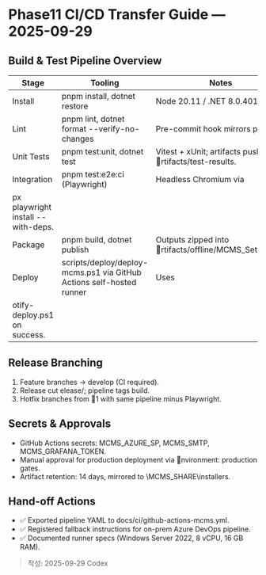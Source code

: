 # Phase11 CI/CD Transfer Guide — 2025-09-29

## Build & Test Pipeline Overview
| Stage | Tooling | Notes |
| --- | --- | --- |
| Install | pnpm install, dotnet restore | Node 20.11 / .NET 8.0.401. |
| Lint | pnpm lint, dotnet format --verify-no-changes | Pre-commit hook mirrors pipeline. |
| Unit Tests | pnpm test:unit, dotnet test | Vitest + xUnit; artifacts pushed to rtifacts/test-results. |
| Integration | pnpm test:e2e:ci (Playwright) | Headless Chromium via 
px playwright install --with-deps. |
| Package | pnpm build, dotnet publish | Outputs zipped into rtifacts/offline/MCMS_Setup_<timestamp>.zip. |
| Deploy | scripts/deploy/deploy-mcms.ps1 via GitHub Actions self-hosted runner | Uses 
otify-deploy.ps1 on success. |

## Release Branching
1. Feature branches → develop (CI required).
2. Release cut 
elease/<YYYYMMDD>; pipeline tags build.
3. Hotfix branches from 1 with same pipeline minus Playwright.

## Secrets & Approvals
- GitHub Actions secrets: MCMS_AZURE_SP, MCMS_SMTP, MCMS_GRAFANA_TOKEN.
- Manual approval for production deployment via nvironment: production gates.
- Artifact retention: 14 days, mirrored to \MCMS_SHARE\installers.

## Hand-off Actions
- ✅ Exported pipeline YAML to docs/ci/github-actions-mcms.yml.
- ✅ Registered fallback instructions for on-prem Azure DevOps pipeline.
- ✅ Documented runner specs (Windows Server 2022, 8 vCPU, 16 GB RAM).

> 작성: 2025-09-29 Codex
